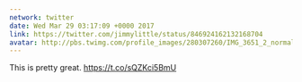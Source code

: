 ```yaml
---
network: twitter
date: Wed Mar 29 03:17:09 +0000 2017
link: https://twitter.com/jimmylittle/status/846924162132168704
avatar: http://pbs.twimg.com/profile_images/280307260/IMG_3651_2_normal.jpg
---
```


This is pretty great. https://t.co/sQZKci5BmU
